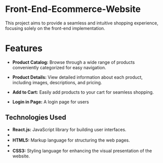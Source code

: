 # Front-End-Ecommerce-Website

This project aims to provide a seamless and intuitive shopping experience, focusing solely on the front-end implementation.

# Features

- **Product Catalog:** Browse through a wide range of products conveniently categorized for easy navigation.

- **Product Details:** View detailed information about each product, including images, descriptions, and pricing.

- **Add to Cart:** Easily add products to your cart for seamless shopping.

- **Login in Page:** A login page for users

## Technologies Used

- **React.js:** JavaScript library for building user interfaces.
- 
- **HTML5:** Markup language for structuring the web pages.
- 
- **CSS3:** Styling language for enhancing the visual presentation of the website.
